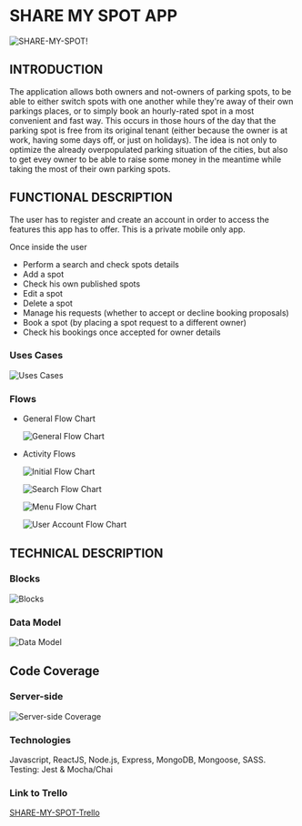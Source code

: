 # SHARE MY SPOT APP

![SHARE-MY-SPOT!](https://media.giphy.com/media/jGEqdtehHEQ7K/giphy.gif)

## INTRODUCTION
The application allows both owners and not-owners of parking spots, to be able to either switch spots with one another while they're away of their own parkings places, or to simply book an hourly-rated spot in a most convenient and fast way. This occurs in those hours of the day that the parking spot is free from its original tenant (either because the owner is at work, having some days off, or just on holidays). The idea is not only to optimize the already overpopulated parking situation of the cities, but also to get evey owner to be able to raise some money in the meantime while taking the most of their own parking spots.

## FUNCTIONAL DESCRIPTION

The user has to register and create an account in order to access the features this app has to offer. This is a private mobile only app.

Once inside the user

<ul>
    <li>Perform a search and check spots details</li>
    <li>Add a spot</li>
    <li>Check his own published spots</li>
    <li>Edit a spot</li>
    <li>Delete a spot</li>
    <li>Manage his requests (whether to accept or decline booking proposals)</li>
    <li>Book a spot (by placing a spot request to a different owner)</li>
    <li>Check his bookings once accepted for owner details</li>
</ul>

### Uses Cases

![Uses Cases](./images/usesCases.png)

### Flows

- General Flow Chart 

    ![General Flow Chart](./images/generalFlow.png)

- Activity Flows

    ![Initial Flow Chart](./images/initialFlow.png)

    ![Search Flow Chart](./images/searchFlow.png)
    
    ![Menu Flow Chart](./images/menuFlow.png)
    
    ![User Account Flow Chart](./images/userAccountFlow.png)

## TECHNICAL DESCRIPTION

### Blocks

![Blocks](./images/blocks.png)

### Data Model

![Data Model](./images/dataModel.png)

## Code Coverage

### Server-side

![Server-side Coverage](./images/coverage.png)

### Technologies

Javascript, ReactJS, Node.js, Express, MongoDB, Mongoose, SASS. Testing: Jest & Mocha/Chai

### Link to Trello

[SHARE-MY-SPOT-Trello](https://trello.com/invite/b/T1biXFk4/6978107c189c0ea0306c12300d4b77c9/share-my-spot)